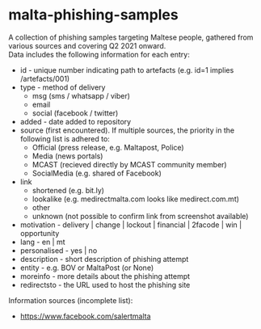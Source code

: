 # malta-phishing-samples

A collection of phishing samples targeting Maltese people, gathered from various sources and covering Q2 2021 onward.  
Data includes the following information for each entry:
- id - unique number indicating path to artefacts (e.g. id=1 implies /artefacts/001)
- type - method of delivery 
  - msg (sms / whatsapp / viber)
  - email
  - social (facebook / twitter)
- added - date added to repository
- source (first encountered). If multiple sources, the priority in the following list is adhered to:
  - Official (press release, e.g. Maltapost, Police)
  - Media (news portals)
  - MCAST (recieved directly by MCAST community member)
  - SocialMedia (e.g. shared of Facebook)
- link 
  - shortened (e.g. bit.ly)
  - lookalike (e.g. medirectmalta.com looks like medirect.com.mt)
  - other
  - unknown (not possible to confirm link from screenshot available) 
- motivation - delivery | change | lockout | financial | 2facode | win | opportunity
- lang - en | mt
- personalised - yes | no
- description - short description of phishing attempt
- entity - e.g. BOV or MaltaPost (or None)
- moreinfo - more details about the phishing attempt
- redirectsto - the URL used to host the phishing site

Information sources (incomplete list):
- https://www.facebook.com/salertmalta
